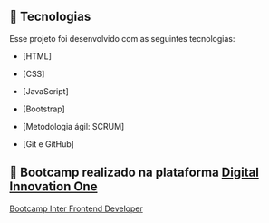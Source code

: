 ## 🧪 Tecnologias

Esse projeto foi desenvolvido com as seguintes tecnologias:

- [HTML]
- [CSS]
- [JavaScript]
- [Bootstrap]

- [Metodologia ágil: SCRUM]
- [Git e GitHub]

## 🔖 Bootcamp realizado na plataforma [Digital Innovation One](https://digitalinnovation.one/)

[Bootcamp Inter Frontend Developer](https://web.dio.me/track/inter-frontend-developer?tab=path)
